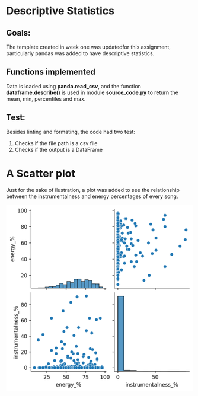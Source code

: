 # Descriptive Statistics 

## Goals:
The template created in week one was updatedfor this assignment, particularly pandas was added to have descriptive statistics.

## Functions implemented

Data is loaded using **panda.read_csv**, and the function **dataframe.describe()** is used in module **source_code.py** to return the mean, min, percentiles and max.

## Test:
Besides linting and formating, the code had two test:
1. Checks if the file path is a csv file
2. Checks if the output is a DataFrame

# A Scatter plot

Just for the sake of ilustration, a plot was added to see the relationship between the instrumentalness and energy percentages of every song.

![Scatter plot](https://github.com/bugarin10/rd278-w2-pandas/blob/main/plot.png)
